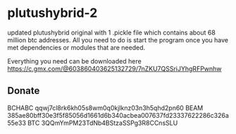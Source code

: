 # plutushybrid-2
updated plutushybrid original with 1 .pickle file which contains about 68 million btc addresses.
All you need to do is start the program once you have met dependencies or modules that are needed.

Everything you need can be downloaded here
https://c.gmx.com/@603860403625132729/7nZKU7QSSriJYhgRFPwnhw


## Donate

BCHABC qqwj7cl8rk6kh05s8wm0q0kjlknz03n3h5qhd2pn60
BEAM 385ae80bff30e3f5f85056d1661d6b340acbea007637fd23337622286c326a55e33
BTC  3QQmYmPM23TdNb4BStzaSSPg3R8CCnsSLU
